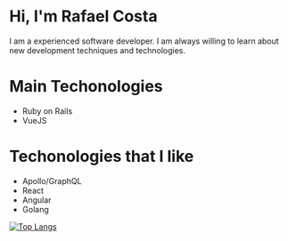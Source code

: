 # Hi, I'm Rafael Costa

I am a experienced software developer. I am always willing to learn about new development techniques and technologies.

# Main Techonologies

* Ruby on Rails
* VueJS

# Techonologies that I like

* Apollo/GraphQL
* React
* Angular
* Golang

[![Top Langs](https://github-readme-stats.vercel.app/api/top-langs/?username=rafaelmbcosta&show_icons=true&layout=compact&theme=radical)](https://github.com/rafaelmbcosta/github-readme-stats)
